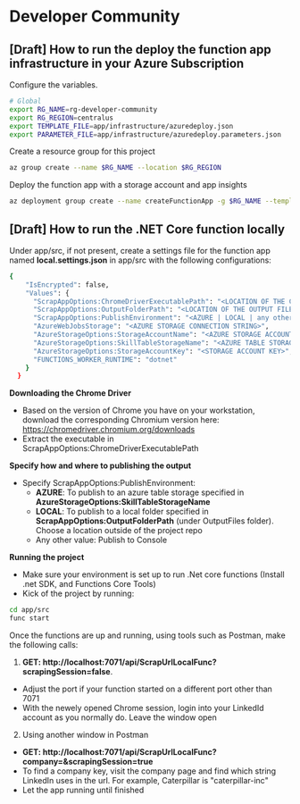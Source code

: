 # Developer Community

## [Draft] How to run the deploy the function app infrastructure in your Azure Subscription


Configure the variables.

```bash
# Global
export RG_NAME=rg-developer-community
export RG_REGION=centralus
export TEMPLATE_FILE=app/infrastructure/azuredeploy.json
export PARAMETER_FILE=app/infrastructure/azuredeploy.parameters.json

```

Create a resource group for this project

```bash
az group create --name $RG_NAME --location $RG_REGION
```

Deploy the function app with a storage account and app insights 

```bash
az deployment group create --name createFunctionApp -g $RG_NAME --template-file $TEMPLATE_FILE --parameters $PARAMETER_FILE
```

## [Draft] How to run the .NET Core function locally

Under app/src, if not present, create a settings file for the function app named **local.settings.json** in app/src with the following configurations:

```bash
{
    "IsEncrypted": false,
    "Values": {
      "ScrapAppOptions:ChromeDriverExecutablePath": "<LOCATION OF THE CHROMIUM EXECUTABLE>",
      "ScrapAppOptions:OutputFolderPath": "<LOCATION OF THE OUTPUT FILE IF FUBLISHING LOCALLY>",
      "ScrapAppOptions:PublishEnvironment": "<AZURE | LOCAL | any other value>",
      "AzureWebJobsStorage": "<AZURE STORAGE CONNECTION STRING>",
      "AzureStorageOptions:StorageAccountName": "<AZURE STORAGE ACCOUNT NAME>",
      "AzureStorageOptions:SkillTableStorageName": "<AZURE TABLE STORAGE : FacetSkills>",
      "AzureStorageOptions:StorageAccountKey": "<STORAGE ACCOUNT KEY>",
      "FUNCTIONS_WORKER_RUNTIME": "dotnet"
    }
  }
```

**Downloading the Chrome Driver**

* Based on the version of Chrome you have on your workstation, download the corresponding Chromium version here: https://chromedriver.chromium.org/downloads
* Extract the executable in ScrapAppOptions:ChromeDriverExecutablePath

**Specify how and where to publishing the output**

* Specify ScrapAppOptions:PublishEnvironment:
   * **AZURE**: To publish to an azure table storage specified in **AzureStorageOptions:SkillTableStorageName**
   * **LOCAL**: To publish to a local folder specified in **ScrapAppOptions:OutputFolderPath** (under OutputFiles folder). Choose a location outside of the project repo
   * Any other value: Publish to Console

**Running the project**
* Make sure your environment is set up to run .Net core functions (Install .net SDK, and Functions Core Tools)
* Kick of the project by running:

```bash
cd app/src
func start
```

Once the functions are up and running, using tools such as Postman, make the following calls:

1. **GET: http://localhost:7071/api/ScrapUrlLocalFunc?scrapingSession=false**. 
  * Adjust the port if your function started on a different port other than 7071 
  * With the newely opened Chrome session, login into your LinkedId account as you normally do. Leave the window open
2.  Using another window in Postman
  * **GET: http://localhost:7071/api/ScrapUrlLocalFunc?company=<COMPANYKEY>&scrapingSession=true**
  * To find a company key, visit the company page and find which string LinkedIn uses in the url. For example, Caterpillar is "caterpillar-inc"
  * Let the app running until finished
